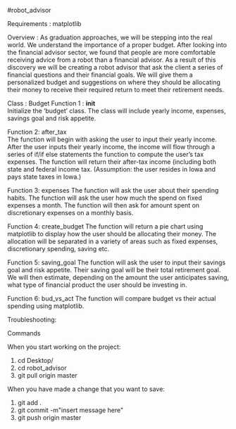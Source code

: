 #robot_advisor

Requirements : matplotlib

Overview : As graduation approaches, we will be stepping into the real world. We understand the importance of a proper budget. After looking into the financial advisor sector, we found that people are more comfortable receiving advice from a robot than a financial advisor. As a result of this discovery we will be creating a robot advisor that ask the client a series of financial questions and their financial goals. We will give them a personalized budget and suggestions on where they should be allocating their money to receive their required return to meet their retirement needs.  

Class : Budget
Function 1 : __init__  
Initialize the ‘budget’ class. The class will include yearly income, expenses, savings goal and risk appetite.

Function 2: after_tax  
The function will begin with asking the user to input their yearly income. After the user inputs their yearly income, the income will flow through a series of if/if else statements the function to compute the user’s tax expenses. The function will return their after-tax income (including both state and federal income tax. (Assumption: the user resides in Iowa and pays state taxes in Iowa.)  

Function 3: expenses
The function will ask the user about their spending habits. The function will ask the user how much the spend on fixed expenses a month. The function will then ask for amount spent on discretionary expenses on a monthly basis.  

Function 4: create_budget
The function will return a pie chart using matplotlib to display how the user should be allocating their money. The allocation will be separated in a variety of areas such as fixed expenses, discretionary spending, saving etc.  

Function 5: saving_goal
The function will ask the user to input their savings goal and risk appetite. Their saving goal will be their total retirement goal. We will then estimate, depending on the amount the user anticipates saving, what type of financial product the user should be investing in.  

Function 6: bud_vs_act
The function will compare budget vs their actual spending using matplotlib.

Troubleshooting:

Commands

When you start working on the project:
1. cd Desktop/
2. cd robot_advisor
3. git pull origin master


When you have made a change that you want to save:
1. git add .
2. git commit -m"insert message here"
3. git push origin master
